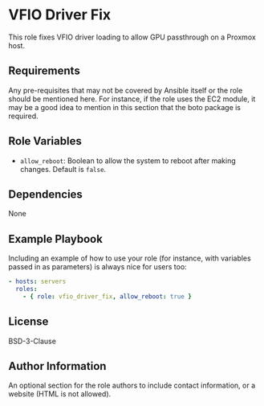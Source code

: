 VFIO Driver Fix
===============

This role fixes VFIO driver loading to allow GPU passthrough on a Proxmox host.

Requirements
------------

Any pre-requisites that may not be covered by Ansible itself or the role should be mentioned here. For instance, if the role uses the EC2 module, it may be a good idea to mention in this section that the boto package is required.

Role Variables
--------------

- `allow_reboot`: Boolean to allow the system to reboot after making changes. Default is `false`.

Dependencies
------------

None

Example Playbook
----------------

Including an example of how to use your role (for instance, with variables passed in as parameters) is always nice for users too:

```yaml
- hosts: servers
  roles:
    - { role: vfio_driver_fix, allow_reboot: true }
```

License
-------

BSD-3-Clause

Author Information
------------------

An optional section for the role authors to include contact information, or a website (HTML is not allowed).
